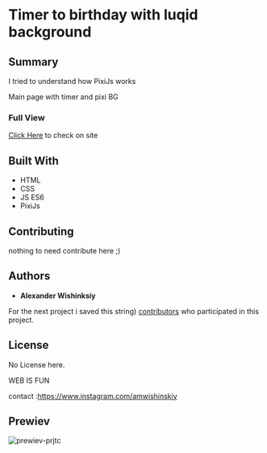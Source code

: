 # Timer to birthday with luqid background



## Summary
I tried to understand how PixiJs works

Main page with timer and pixi BG


### Full View

[Click Here](https://soawnjaja.github.io/timer-birthday-pixi/)
to check on site


## Built With


* HTML
* CSS
* JS ES6
* PixiJs
## Contributing

nothing to need contribute here ;)


## Authors

* **Alexander Wishinksiy** 

For the next project i saved this string) [contributors](#) who participated in this project.

## License

No License here.



WEB IS FUN

contact :https://www.instagram.com/amwishinskiy
## Prewiev
![prewiev-prjtc](https://user-images.githubusercontent.com/11227748/180768945-ee19bcbf-2bcf-4e60-add9-3f504bcd8bd8.jpg)

